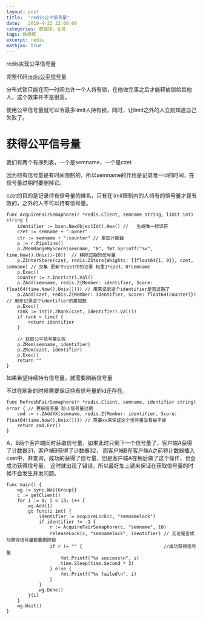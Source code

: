```yaml
---
layout: post
title:  "redis公平信号量"
date:   2019-4-23 22:00:00
categories: 数据库，业务
tags: 数据库
excerpt: redis
mathjax: true
---
```


redis实现公平信号量

完整代码[redis公平信号量](https://github.com/daysleep666/someproject/blob/master/sql/redis/fairsemaphore/main.go)

分布式锁只能在同一时间允许一个人持有锁，在他做完事之后才能释放锁给其他人，这个效率并不是很高。

使用公平信号量就可以令最多limit人持有锁，同时，让limit之外的人立刻知道自己失败了。

# **获得公平信号量**

我们有两个有序列表，一个是semname，一个是czet

因为持有信号量是有时间限制的，所以semname的作用是记录唯一id的时间，在信号量过期时要删掉它。

czet的目的是记录持有信号量的排名，只有在limit限制内的人持有的信号量才是有效的，之外的人不可以持有信号量。

```
func AcquireFairSemaphore(r *redis.Client, semname string, limit int) string {
	identifier := bson.NewObjectId().Hex() //	生成唯一标识符
	czet := semname + ":owner"
	ctr := semname + ":counter" // 累加计数器
	p := r.Pipeline()
	p.ZRemRangeByScore(semname, "0", fmt.Sprintf("%v", time.Now().Unix()-10))  // 移除过期的信号量
	p.ZInterStore(czet, redis.ZStore{Weights: []float64{1, 0}}, czet, semname) // 交集 更新下czet中的记录 权重1*czet，0*semname
	p.Exec()
	counter := r.Incr(ctr).Val()
	p.ZAdd(semname, redis.Z{Member: identifier, Score: float64(time.Now().Unix())}) // 用来记录这个identifier是否过期了
	p.ZAdd(czet, redis.Z{Member: identifier, Score: float64(counter)})              // 用来记录这个identifier的累加数
	p.Exec()
	rank := int(r.ZRank(czet, identifier).Val())
	if rank < limit {
		return identifier
	}

	// 获取公平信号量失败
	p.ZRem(semname, identifier)
	p.ZRem(czet, identifier)
	p.Exec()
	return ""
}
```

如果希望持续持有信号量，就需要刷新信号量

不过在刷新的时候需要保证持有信号量的id还存在。

```
func RefreshFairSemaphore(r *redis.Client, semname, identifier string) error { // 更新信号量 防止信号量过期
	cmd := r.ZAddXX(semname, redis.Z{Member: identifier, Score: float64(time.Now().Unix())}) // 需要xx来保证这个信号量没有被干掉
	return cmd.Err()
}

```

A，B两个客户端同时获取信号量，如果此时只剩下一个信号量了，客户端A获得了计数器31，客户端B获得了计数器32，
而客户端B在客户端A之前将计数器插入czet中，并查询，成功的获得了信号量，但是客户端A在稍后做了这个操作，也会成功获得信号量。
这时就出现了错误，所以最好加上锁来保证在获取信号量的时候不会发生并发问题。

```
func main() {
	wg := sync.WaitGroup{}
	c := getClient()
	for i := 0; i < 13; i++ {
		wg.Add(1)
		go func(i int) {
			identifier := acquireLock(c, "semnamelock")
			if identifier != -1 {
				r := AcquireFairSemaphore(c, "semname", 10)
				releaseLock(c, "semnamelock", identifier) // 无论是否成功获得信号量都要删除锁
				if r != "" {                              //成功获得信号量
					fmt.Printf("%v success\n", i)
					time.Sleep(time.Second * 3)
				} else {
					fmt.Printf("%v failed\n", i)
				}
			}
			wg.Done()
		}(i)
	}
	wg.Wait()
}

```